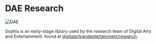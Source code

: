 # DAE Research

![DAE](/resources/branding/logo_DAEResearch.png.png?raw=true "DAE")

Sophia is an early-stage library used by the research team of Digital Arts and Entertainment. found at [digitalartsandentertainment/research](https://www.digitalartsandentertainment.be/page/133/Research). 